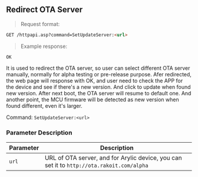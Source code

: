 ## Redirect OTA Server

> Request format:

```html
GET /httpapi.asp?command=SetUpdateServer:<url>
```

> Example response:

```plaintext
OK
```

It is used to redirect the OTA server, so user can select different OTA server manually, normally for alpha testing or pre-release purpose. Afer redirected, the web page will response with OK, and user need to check the APP for the device and see if there's a new version. And click to update when found new version. After next boot, the OTA server will resume to default one. And another point, the MCU firmware will be detected as new version when found different, even it's larger.

Command: `SetUpdateServer:<url>`

### Parameter Description
Parameter | Description
---|---
`url` | URL of OTA server, and for Arylic device, you can set it to `http://ota.rakoit.com/alpha`
